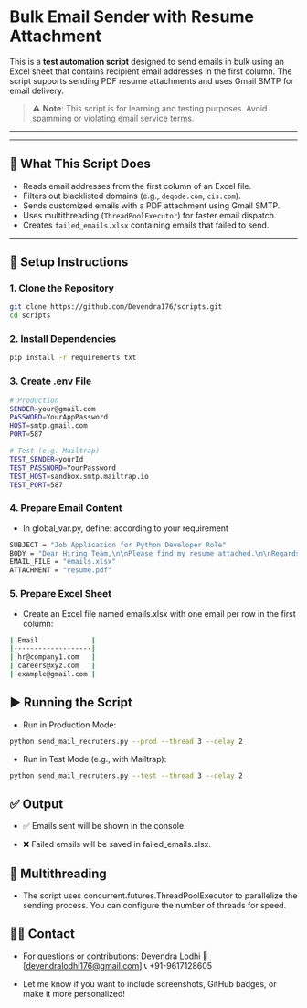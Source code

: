 # Bulk Email Sender with Resume Attachment

This is a **test automation script** designed to send emails in bulk using an Excel sheet that contains recipient email addresses in the first column. The script supports sending PDF resume attachments and uses Gmail SMTP for email delivery.

> ⚠️ **Note**: This script is for learning and testing purposes. Avoid spamming or violating email service terms.

---
---

## 🚀 What This Script Does

- Reads email addresses from the first column of an Excel file.
- Filters out blacklisted domains (e.g., `deqode.com`, `cis.com`).
- Sends customized emails with a PDF attachment using Gmail SMTP.
- Uses multithreading (`ThreadPoolExecutor`) for faster email dispatch.
- Creates `failed_emails.xlsx` containing emails that failed to send.

---

## 🔧 Setup Instructions

### 1. Clone the Repository

```bash
git clone https://github.com/Devendra176/scripts.git
cd scripts
```

### 2. Install Dependencies
```bash
pip install -r requirements.txt
```
### 3. Create .env File
```bash
# Production
SENDER=your@gmail.com
PASSWORD=YourAppPassword
HOST=smtp.gmail.com
PORT=587

# Test (e.g. Mailtrap)
TEST_SENDER=yourId
TEST_PASSWORD=YourPassword
TEST_HOST=sandbox.smtp.mailtrap.io
TEST_PORT=587
```
### 4. Prepare Email Content
- In global_var.py, define: according to your requirement
```bash
SUBJECT = "Job Application for Python Developer Role"
BODY = "Dear Hiring Team,\n\nPlease find my resume attached.\n\nRegards,\nDevendra Lodhi"
EMAIL_FILE = "emails.xlsx"
ATTACHMENT = "resume.pdf"
```
### 5. Prepare Excel Sheet
- Create an Excel file named emails.xlsx with one email per row in the first column:
```bash
| Email             |
|-------------------|
| hr@company1.com   |
| careers@xyz.com   |
| example@gmail.com |
```
## ▶️ Running the Script
- Run in Production Mode:
```bash
python send_mail_recruters.py --prod --thread 3 --delay 2
```
- Run in Test Mode (e.g., with Mailtrap):
```bash
python send_mail_recruters.py --test --thread 3 --delay 2
```
## ✅ Output
- ✅ Emails sent will be shown in the console.

- ❌ Failed emails will be saved in failed_emails.xlsx.

## 🧵 Multithreading
- The script uses concurrent.futures.ThreadPoolExecutor to parallelize the sending process. You can configure the number of threads for speed.


## 🙋‍♂️ Contact
- For questions or contributions:
Devendra Lodhi
📧 [devendralodhi176@gmail.com]
📞 +91-9617128605


- Let me know if you want to include screenshots, GitHub badges, or make it more personalized!















